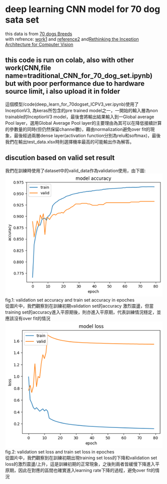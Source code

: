 # deep learning CNN model for 70 dog sata set
this data is from [70 dogs Breeds](https://www.kaggle.com/datasets/gpiosenka/70-dog-breedsimage-data-set/data)  
with refrence: [work1](https://www.kaggle.com/code/harshpriye/dogs-breed-prediction-cnn-inceptionv3) and [reference2](https://keras.io/api/applications/) and[Rethinking the Inception Architecture for Computer Vision](https://arxiv.org/abs/1512.00567)  

## this code is run on colab, also with other work(CNN,file name=traditional_CNN_for_70_dog_set.ipynb) but with poor performance due to hardware source limit, i also upload it in folder

這個模型/code(deep_learn_for_70dogset_ICPV3_ver.ipynb)使用了InceptionV3, 為keras所包含的pre trained model之一，一開始的輸入層為non trainable的InceptionV3 model，最後會將輸出結果輸入到一Global average Pool layer，選用Global Average Pool layer的主要理由為其可以在降低接續計算的參數量的同時(但仍然保留channel數)，藉由normalization避免over fit的現象，最後經過兩層dense layer(activation function分別為relu和softmax)，最後我們在輸出test_data.xlsx時則選擇機率最高的可能輸出作為解答。  
## discution based on valid set result
我們在訓練時使用了dataset中的valid_data作為validation使用，由下圖:  
![image](https://github.com/liuyihung/NCHU_CS_CH_hw0/blob/main/deep_learning/valid_train_acc.png)  
fig.1: validation set accuracy and train set accuracy in epoches  
從圖片中，我們觀察到在訓練初期validation set的accuracy 激烈震盪，但當 training set的accuracy進入平原期後，則亦進入平原期，代表訓練情況穩定，並應該沒有over fit的情況   
![image](https://github.com/liuyihung/NCHU_CS_CH_hw0/blob/main/deep_learning/valid_train_loss.png)  
fig.2: validation set loss and train set loss in epoches  
從圖片中，我們觀察到在訓練初期出現training set loss的下降和validation set loss的激烈震盪/上升，這是訓練初期的正常現象，之後則兩者皆緩慢下降進入平原期，因此在對應的區間也確實進入learning rate下降的過程，避免over fit的情況
